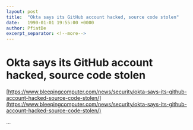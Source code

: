 ```yaml
---
layout: post
title:  "Okta says its GitHub account hacked, source code stolen"
date:   1990-01-01 19:55:00 +0000
author: PfiatDe
excerpt_separator: <!--more-->
---
```


# Okta says its GitHub account hacked, source code stolen
[https://www.bleepingcomputer.com/news/security/okta-says-its-github-account-hacked-source-code-stolen/](https://www.bleepingcomputer.com/news/security/okta-says-its-github-account-hacked-source-code-stolen/)

...
<!--more-->
